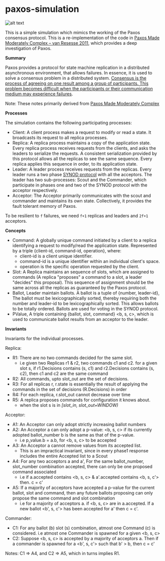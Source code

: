# paxos-simulation

![alt text](https://upload.wikimedia.org/wikipedia/commons/e/e9/Gaios_panoramic.jpg  "Paxos, Greece")

This is a simple simulation which mimics the working of the Paxos consensus protocol. This is a re-implementation of the code in [Paxos Made Moderately Complex – van Resesse 2011](http://www.cs.cornell.edu/courses/cs7412/2011sp/paxos.pdf), which provides a deep investigation of Paxos. 

**Summary**

Paxos provides a protocol for state machine replication in a distributed asynchronous environment, that allows failures. In essence, it is used to solve a consensus problem in a distributed system. [Consensus is the process of agreeing on one result among a group of participants. This problem becomes difficult when the participants or their communication medium may experience failures](https://en.wikipedia.org/wiki/Paxos_(computer_science)).

Note: These notes primarily derived from [Paxos Made Moderately Complex](http://www.cs.cornell.edu/courses/cs7412/2011sp/paxos.pdf) 

**Processes**

The simulation contains the following participating processes:

* Client: A client process makes a request to modify or read a state. It broadcasts its request to all replica processes.
* Replica: A replica process maintains a copy of the application state. Every replica process receives requests from the clients, and asks the leaders to serialize the requests. A consistent serialization provided by this protocol allows all the replicas to see the same sequence. Every replica applies this sequence in order, to its application state.
* Leader: A leader process receives requests from the replicas. Every leader runs a two phase [SYNOD protocol](http://research.microsoft.com/en-us/um/people/lamport/pubs/lamport-paxos.pdf) with all the acceptors. The leader has two sub-processes: Scout and the Commander, which participate in phases one and two of the SYNOD protocol with the acceptor respectively.
* Acceptor: The Acceptor primarily communicates with the scout and commander and maintains its own state. Collectively, it provides the fault tolerant memory of Paxos.

To be resilient to `f` failures, we need `f+1` replicas and leaders and `2f+1` acceptors.

**Concepts**

* Command: A globally unique command initiated by a client to a replica identifying a request to modify/read the application state. Represented by a triple {client-id, command-id, operation}, where:
    * client-id is a client unique identifier.
    * command-id is a unique identifier within an individual client's space.
    * operation is the specific operation requested by the client.
* Slot: A Replica maintains an sequence of slots, which are assigned to commands (A replica "proposes" a command to a slot, a leader "decides" this proposal). This sequence of assignment should be the same across all the replicas as guaranteed by the Paxos protocol.
* Ballot, Leader maintain ballots. A ballot is a tuple of {number, leader-id}, The ballot must be lexicographically sorted, thereby requiring both the number and leader-id to be lexicographically sorted. This allows ballots to be totally ordered. Ballots are used for voting in the SYNOD protocol.
* PValue, A triple containing {ballot, slot, command} <b, s, c>, which is used to communicate ballot results from an acceptor to the leader.

**Invariants**

Invariants for the individual processes.  

Replica:
- R1: There are no two commands decided for the same slot. 
    - i.e given two Replicas r1 & r2, two commands c1 and c2. for a 
given slot s, if r1.Decisions contains (s, c1) and r2.Decisions contains (s, c2), then c1 and c2 are the same command
- R2: All commands, upto slot_out are the set of decisions.
- R3: For all replicas r, r.state is essentially the result of applying the commands in the set of decisions 
(R.Decisions) in order
- R4: For each replica, r.slot_out cannot decrease over time
- R5: A replica proposes commands for configuration it knows about. 
    - when the slot s is in *[slot_in, slot_out+WINDOW)*
    
Acceptor:
- A1: An Acceptor can only adopt strictly increasing ballot numbers
- A2: An Acceptor a can only adopt a p-value: <b, s, c> if its currently adopted ballot_number b is the
same as that of the p-value.
    - i.e p_value.b = a.b, for  <b, s, c> to be accepted
- A3: An Acceptor a cannot remove values from its accepted list. 
    - This is an impractical invariant, since in every phase1 response includes the entire Accepted list to a Scout
- A4: For any two acceptors a and a', For the same ballot_number, slot_number combination accepted, there can only be 
one proposed command associated
    - i.e if a.accepted contains <b, s, c> & a'.accepted contains <b, s, c'> then. c = c'
- A5: If a majority of acceptors have accepted a p-value for the current ballot, slot and command, then any future ballots
proposing can only propose the same command and slot combination
    - i.e for a majority of acceptors a. if <b, s, c> are in a.accepted. If a new ballot <b', s, c'> has been accepted 
    for a' then c = c'.

Commander:
- C1: For any ballot (b) slot (s) combination, atmost one Command (c) is considered. i.e atmost one Commander is spawned for
a given <b, s, c>
- C2: Suppose <b, s, c> is accepted by a majority of acceptors a. Then if a commander is spawned for a <b', s, c'> such that
b' > b, then c = c'

Notes: C1 => A4, and C2 => A5, which in turns implies R1. 
